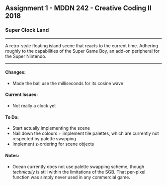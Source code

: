 ## Assignment 1 - MDDN 242 - Creative Coding II 2018

### Super Clock Land

---

A retro-style floating island scene that reacts to the current time. Adhering roughly to the capabilities of the Super Game Boy, an add-on peripheral for the Super Nintendo.

---

#### Changes:
+ Made the ball use the milliseconds for its cosine wave

#### Current Issues:
+ Not really a clock yet

#### To Do:
+ Start actually implementing the scene
+ Nail down the colours + implement tile palettes, which are currently not respected by palette swapping
+ Implement z-ordering for scene objects

#### Notes:
+ Ocean currently does not use palette swapping scheme, though *technically* is still within the limitations of the SGB. That per-pixel function was simply never used in any commercial game.